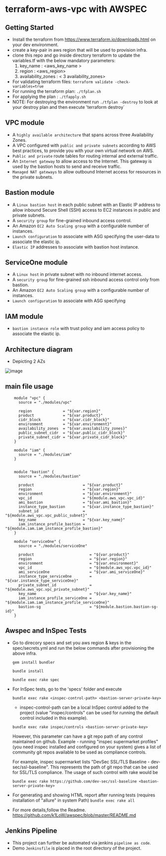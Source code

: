 # terraform-aws-vpc with AWSPEC

## Getting Started

- Install the terraform from https://www.terraform.io/downloads.html on your dev environment.
- create a key-pair in aws region that will be used to provision infra.
- clone this repo and go inside directory terraform to update the variables.tf with the below mandatory parameters:
    1. key_name : <aws_key_name >
    2. region   : <aws_region>
    3. availability_zones : < 3 availability_zones>
- For validating terraform files: `terraform validate -check-variables=true`    
- For running the terraform plan:   `./tfplan.sh`
- For applying the plan         :   `./tfapply.sh`
- NOTE: For destroying the environment run `./tfplan -destroy` to look at your destroy plan and then execute 'terraform destroy`


## VPC module

- A `highly available architecture` that spans across three Availability Zones.
- A VPC configured with `public and private subnets` according to AWS best practices, to provide you with your own virtual network on AWS.
- `Public and private` route tables for routing internal and external traffic.
- An `Internet gateway` to allow access to the Internet. This gateway is used by the bastion hosts to send and receive traffic.
- `Managed NAT gateways` to allow outbound Internet access for resources in the private subnets.

## Bastion module

- A `Linux bastion host` in each public subnet with an Elastic IP address to allow inbound Secure Shell (SSH) access to EC2 instances in public and private subnets.
- A `security group` for fine-grained inbound access control.
- An Amazon `EC2 Auto Scaling group` with a configurable number of instances.
- `Launch configuration` to associate with ASG specifying the user-data to associate the elastic ip.
- `Elastic IP` addresses to associate with bastion host instance.

## ServiceOne module

- A `Linux host` in private subnet with no inbound internet access.
- A `security group` for fine-grained ssh inbound access control only from bastion.
- An Amazon `EC2 Auto Scaling group` with a configurable number of instances.
- `Launch configuration` to associate with ASG specifying

## IAM module

- `bastion instance role` with trust policy and iam access policy to associate the elastic ip.

## Architecture diagram
* Depicting 2 AZs

![image](https://user-images.githubusercontent.com/11966883/29213723-25a0aa38-7ec2-11e7-8c96-9791d83b5700.png)

## main file usage

```hcl
    module "vpc" {
      source = "./modules/vpc"

      region              = "${var.region}"
      product             = "${var.product}"
      cidr_block          = "${var.cidr_block}"
      environment         = "${var.environment}"
      availability_zones  = "${var.availability_zones}"
      public_subnet_cidr  = "${var.public_cidr_block}"
      private_subnet_cidr = "${var.private_cidr_block}"
    }

    module "iam" {
      source = "./modules/iam"
    }


    module "bastion" {
      source = "./modules/bastion"

      product                      = "${var.product}"
      region                       = "${var.region}"
      environment                  = "${var.environment}"
      vpc_id                       = "${module.aws_vpc.vpc_id}"
      ami_bastion                  = "${var.ami_bastion}"
      instance_type_bastion        = "${var.instance_type_bastion}"
      subnet_id                    = "${module.aws_vpc.vpc_public_subnet}"
      key_name                     = "${var.key_name}"
      iam_instance_profile_bastion = "${module.iam.iam_instance_profile_bastion}"
    }

    module "serviceOne" {
      source = "./modules/serviceOne"

      product                         = "${var.product}"
      region                          = "${var.region}"
      environment                     = "${var.environment}"
      vpc_id                          = "${module.aws_vpc.vpc_id}"
      ami_serviceOne                  = "${var.ami_serviceOne}"
      instance_type_serviceOne        = "${var.instance_type_serviceOne}"
      private_subnet_id               = "${module.aws_vpc.vpc_private_subnet}"
      key_name                        = "${var.key_name}"
      iam_instance_profile_serviceOne = "${module.iam.iam_instance_profile_serviceOne}"
      bastion-sg                      = "${module.bastion.bastion-sg-id}"
    }

```

## Awspec and InSpec Tests

- Go to direcory specs and set you aws region & keys in the spec/secrets.yml and run the below commands after provisioning the above infra.
    
    `gem install bundler`
    
    `bundle install`
    
    `bundle exec rake spec`

- For InSpec tests, go to the 'specs' folder and execute

    `bundle exec rake <inspec-control-path> <bastion-server-private-key>`

    - inspec-control-path can be a local InSpec control added to the project (value "inspec/controls" can be used for running the default control included in this example). 
    
    `bundle exec rake inspec/controls <bastion-server-private-key>`

    However, this parameter can have a git repo path of any control maintained on github. Example - running "inspec supermarket profiles" (you need inspec installed and configured on your system) gives a list of community git repos available to be used as compliance controls. 
    
    For example, inspec supermarket lists "DevSec SSL/TLS Baseline - dev-sec/ssl-baseline". This represents the path of git repo that can be used for SSL/TLS compliance. The usage of such control with rake would be

    `bundle exec rake https://github.com/dev-sec/ssl-baseline <bastion-server-private-key>`



- For generating and showing HTML report after running tests (requires installation of "allure" in system Path)
    `bundle exec rake all`

- For more details,follow the Readme.
https://github.com/k1LoW/awspec/blob/master/README.md

## Jenkins Pipeline

- This project can further be automated via jenkins `pipeline as code`.
- Demo `Jenkinsfile` is placed in the root directory of the project.



